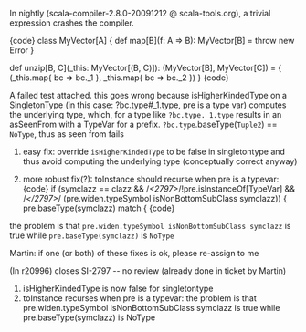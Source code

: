 In nightly (scala-compiler-2.8.0-20091212 @ scala-tools.org), a trivial expression crashes the compiler.

{code}
class MyVector[A] {
    def map[B](f: A => B): MyVector[B] = throw new Error
}

def unzip[B, C](_this: MyVector[(B, C)]): (MyVector[B], MyVector[C]) = {
    (_this.map{ bc => bc._1 }, _this.map{ bc => bc._2 })
}
{code}

A failed test attached.
this goes wrong because isHigherKindedType on a SingletonType (in this case: ?bc.type#_1.type, pre is a type var) computes the underlying type, which, for a type like `?bc.type._1.type` results in an asSeenFrom with a TypeVar for a prefix. 
`?bc.type`.baseType(`Tuple2`) == `NoType`, thus as seen from fails

1) easy fix: override `isHigherKindedType` to be false in singletontype and thus avoid computing the underlying type (conceptually correct anyway)

2) more robust fix(?): toInstance should recurse when pre is a typevar:
{code}
              if (symclazz == clazz && /*<2797>*/!pre.isInstanceOf[TypeVar] && /*</2797>*/ (pre.widen.typeSymbol isNonBottomSubClass symclazz)) {
                pre.baseType(symclazz) match {
{code}

the problem is that `pre.widen.typeSymbol isNonBottomSubClass symclazz` is true while `pre.baseType(symclazz)` is `NoType`

Martin: if one (or both) of these fixes is ok, please re-assign to me

(In r20996) closes SI-2797 -- no review (already done in ticket by Martin)

1) isHigherKindedType is now false for singletontype
2) toInstance recurses when pre is a typevar:
the problem is that pre.widen.typeSymbol isNonBottomSubClass symclazz is true while pre.baseType(symclazz) is NoType
